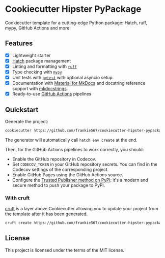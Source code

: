 # Cookiecutter Hipster PyPackage

Cookiecutter template for a cutting-edge Python package: Hatch, ruff, mypy, GitHub Actions and more!

## Features

* [X] Lightweight starter
* [X] [Hatch](https://hatch.pypa.io/latest/install/) package management
* [X] Linting and formatting with [`ruff`](https://github.com/charliermarsh/ruff)
* [X] Type checking with [`mypy`](https://github.com/python/mypy)
* [X] Unit tests with [`pytest`](https://github.com/pytest-dev/pytest) with optional asyncio setup.
* [X] Documentation with [Material for MkDocs](https://squidfunk.github.io/mkdocs-material/) and docstring reference support with [mkdocstrings](https://mkdocstrings.github.io/).
* [X] Ready-to-use [GitHub Actions](https://help.github.com/en/actions/automating-your-workflow-with-github-actions) pipelines

## Quickstart

Generate the project:

```bash
cookiecutter https://github.com/frankie567/cookiecutter-hipster-pypackage
```

The generator will automatically call `hatch env create` at the end.

Then, for the GitHub Actions pipelines to work correctly, you should:

* Enable the GitHub repository in Codecov.
* Set `CODECOV_TOKEN` in your GitHub repository secrets. You can find in the Codecov settings of the corresponding project.
* Enable GitHub Pages using the GitHub Actions source.
* Configure the [Trusted Publisher method on PyPI](https://docs.pypi.org/trusted-publishers/creating-a-project-through-oidc/): it's a modern and secure method to push your package to PyPI.

### With cruft

[cruft](https://github.com/cruft/cruft) is a layer above Cookiecutter allowing you to update your project from the template after it has been generated.

```bash
cruft create https://github.com/frankie567/cookiecutter-hipster-pypackage
```

## License

This project is licensed under the terms of the MIT license.
